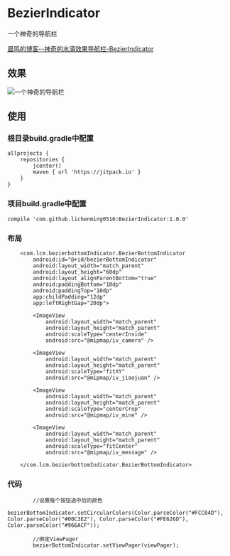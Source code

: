 # BezierIndicator
一个神奇的导航栏

[晨鸣的博客--神奇的水滴效果导航栏-BezierIndicator](http://lichenming.com/%E7%A5%9E%E5%A5%87%E7%9A%84%E6%B0%B4%E6%BB%B4%E6%95%88%E6%9E%9C%E5%AF%BC%E8%88%AA%E6%A0%8F-BezierIndicator.html)

## 效果

![一个神奇的导航栏](https://raw.githubusercontent.com/lichenming0516/BezierIndicator/master/img/bezierIndicator_gif.gif)


## 使用

### 根目录build.gradle中配置

```
allprojects {
    repositories {
        jcenter()
        maven { url 'https://jitpack.io' }
    }
}
```

### 项目build.gradle中配置

```
compile 'com.github.lichenming0516:BezierIndicator:1.0.0'
```

### 布局

```
    <com.lcm.bezierbottomIndicator.BezierBottomIndicator
        android:id="@+id/bezierBottomIndicator"
        android:layout_width="match_parent"
        android:layout_height="60dp"
        android:layout_alignParentBottom="true"
        android:paddingBottom="10dp"
        android:paddingTop="10dp"
        app:childPadding="12dp"
        app:leftRightGap="20dp">

        <ImageView
            android:layout_width="match_parent"
            android:layout_height="match_parent"
            android:scaleType="centerInside"
            android:src="@mipmap/iv_camera" />

        <ImageView
            android:layout_width="match_parent"
            android:layout_height="match_parent"
            android:scaleType="fitXY"
            android:src="@mipmap/iv_jiaojuan" />

        <ImageView
            android:layout_width="match_parent"
            android:layout_height="match_parent"
            android:scaleType="centerCrop"
            android:src="@mipmap/iv_mine" />

        <ImageView
            android:layout_width="match_parent"
            android:layout_height="match_parent"
            android:scaleType="fitCenter"
            android:src="@mipmap/iv_message" />

    </com.lcm.bezierbottomIndicator.BezierBottomIndicator>
```


### 代码

```
        //设置每个按钮选中后的颜色
        bezierBottomIndicator.setCircularColors(Color.parseColor("#FCC04D"), Color.parseColor("#00C3E2"), Color.parseColor("#FE626D"), Color.parseColor("#966ACF"));

        //绑定ViewPager
        bezierBottomIndicator.setViewPager(viewPager);
```

